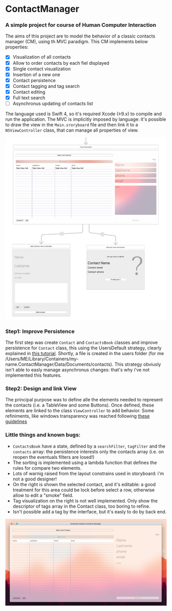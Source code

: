 # ContactManager
### A simple project for course of Human Computer Interaction
The aims of this project are to model the behavior of a classic contacts manager (CM), using th MVC paradigm.
This CM implements below properties:
- [x] Visualization of all contacts
- [x] Allow to order contacts by each fiel displayed
- [x] Single contact visualization
- [x] Insertion of a new one
- [x] Contact persistence
- [x] Contact tagging and tag search
- [x] Contact editing
- [x] Full text search
- [ ] Asynchronus updating of contacts list

The language used is Swift 4, so it's required Xcode (≥9.x) to compile and run the application. The MVC is implicitly imposed by language: it's possible to draw the view in the ```Main.sroryboard``` file and then link it to a ```NSViewController``` class, that can manage all properties of view.

![Xcode Design bulder](https://raw.githubusercontent.com/adelmassimo/ContactManager/master/redameImg/storyboard.png)

### Step1: Improve Persistence
The first step was create ```Contact``` and ```ContactsBook``` classes and improve persistence for ```Contact``` class, this using the UsersDefault strategy, clearly explained in [this tutorial](https://developer.apple.com/documentation/foundation/userdefaults). Shortly, a file is created in the users folder (for me /Users/ME/Library/Containers/my-name.ContactManager/Data/Documents/contacts). This strategy obviusly isn't able to easly manage asynchronus changes: that's why i've not implemented this features.

### Step2: Design and link View
The principal purpose was to define alle the elements needed to represent the contacts (i.e. a TableView and some Buttons). Once defined, these elements are linked to the class ```ViewController``` to add behavior.
Some refiniments, like windows transparency was reached following [these guidelines](https://developer.apple.com/documentation/appkit/nsvisualeffectview)

### Little things and known bugs:
* ```ContactsBook``` have a state, defined by a ```searchFilter```, ```tagFilter``` and the ```contacts``` array: the persistence interests only the contacts array (i.e. on reopen the eventuals filters are losed!)
* The sorting is implemented using a lambda function that defines the rules for compare two elements.
* Lots of warnig raised from the layout constrains used in storyboard: i'm not a good designer!
* On the right is shown the selected contact, and it's editable: a good treatment for this area could be lock before select a row, otherwise allow to edit a "smoke" field.
* Tag visualization on the right is not well implemented. Only show the descriptor of tags array in the Contact class, too boring to refine.
* Isn't possible add a tag by the interface, but it's easly to do by back end.

![First launch](https://raw.githubusercontent.com/adelmassimo/ContactManager/master/redameImg/start.png)
